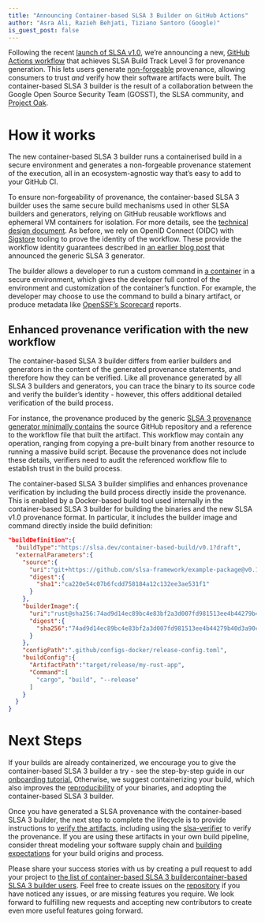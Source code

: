 ```yaml
---
title: "Announcing Container-based SLSA 3 Builder on GitHub Actions"
author: "Asra Ali, Razieh Behjati, Tiziano Santoro (Google)"
is_guest_post: false
---
```


Following the recent [launch of SLSA v1.0](https://security.googleblog.com/2023/04/celebrating-slsa-v10-securing-software.html), we’re announcing a new, [GitHub Actions workflow](https://github.com/slsa-framework/slsa-github-generator/tree/main/internal/builders/docker) that achieves SLSA Build Track Level 3 for provenance generation. This lets users generate [non-forgeable](/docs/spec/v1.0-rc1/requirements.md#provenance-non-forgeable) provenance, allowing consumers to trust _and_ verify how their software artifacts were built. The container-based SLSA 3 builder is the result of a collaboration between the Google Open Source Security Team (GOSST), the SLSA community, and [Project Oak](https://github.com/project-oak/oak).

# **How it works**

The new container-based SLSA 3 builder runs a containerised build in a secure environment and generates a non-forgeable provenance statement of the execution, all in an ecosystem-agnostic way that’s easy to add to your GitHub CI.

To ensure non-forgeability of provenance, the container-based SLSA 3 builder uses the same secure build mechanisms used in other SLSA builders and generators, relying on GitHub reusable workflows and ephemeral VM containers for isolation. For more details, see the [technical design document](https://github.com/slsa-framework/slsa-github-generator/blob/main/SPECIFICATIONS.md). As before, we rely on OpenID Connect (OIDC) with [Sigstore](https://www.sigstore.dev/) tooling to prove the identity of the workflow. These provide the workflow identity guarantees described in [an earlier blog post](https://security.googleblog.com/2022/04/improving-software-supply-chain.html) that announced the generic SLSA 3 generator.

The builder allows a developer to run a custom command in [a container](https://opencontainers.org/) in a secure environment, which gives the developer full control of the environment and customization of the container’s function. For example, the developer may choose to use the command to build a binary artifact, or produce metadata like [OpenSSF’s Scorecard](https://securityscorecards.dev/) reports.

## **Enhanced provenance verification with the new workflow**

The container-based SLSA 3 builder differs from earlier builders and generators in the content of the generated provenance statements, and therefore how they can be verified. Like all provenance generated by all SLSA 3 builders and generators, you can trace the binary to its source code and verify the builder’s identity - however, this offers additional detailed verification of the build process.

For instance, the provenance produced by the generic [SLSA 3 provenance generator minimally contains](/docs/_posts/2022-08-29-slsa-github-workflows-generic-ga.md) the source GitHub repository and a reference to the workflow file that built the artifact. This workflow may contain any operation, ranging from copying a pre-built binary from another resource to running a massive build script. Because the provenance does not include these details, verifiers need to audit the referenced workflow file to establish trust in the build process.

The container-based SLSA 3 builder simplifies and enhances provenance verification by including the build process directly inside the provenance. This is enabled by a Docker-based build tool used internally in the container-based SLSA 3 builder for building the binaries and the new SLSA v1.0 provenance format. In particular, it includes the builder image and command directly inside the build definition:

```json
"buildDefinition":{
  "buildType":"https://slsa.dev/container-based-build/v0.1?draft",
  "externalParameters":{
    "source":{
      "uri":"git+https://github.com/slsa-framework/example-package@v0.1",
      "digest":{
        "sha1":"ca220e54c07b6fcdd758184a12c132ee3ae531f1"
      }
    },
    "builderImage":{
      "uri":"rust@sha256:74ad9d14ec89bc4e83bf2a3d007fd981513ee4b44279b40d3a90c001a6ca938c",
      "digest":{
        "sha256":"74ad9d14ec89bc4e83bf2a3d007fd981513ee4b44279b40d3a90c001a6ca938c"
      }
    },
    "configPath":".github/configs-docker/release-config.toml",
    "buildConfig":{
      "ArtifactPath":"target/release/my-rust-app",
      "Command":[
        "cargo", "build", "--release"
      ]
    }
  }
}
```

# **Next Steps**

If your builds are already containerized, we encourage you to give the container-based SLSA 3 builder a try - see the step-by-step guide in our [onboarding tutorial.](https://github.com/slsa-framework/slsa-github-generator/blob/main/internal/builders/docker/README.md#provenance-format) Otherwise, we suggest containerizing your build, which also improves the [reproducibility](https://reproducible-builds.org/) of your binaries, and adopting the container-based SLSA 3 builder.

Once you have generated a SLSA provenance with the container-based SLSA 3 builder, the next step to complete the lifecycle is to provide instructions to [verify the artifacts](/docs/spec/v1.0/verifying-artifacts.md), including using the [slsa-verifier](https://github.com/slsa-framework/slsa-verifier) to verify the provenance. If you are using these artifacts in your own build pipeline, consider threat modeling your software supply chain and [building expectations](/docs/spec/v1.0/verifying-artifacts#forming-expectations) for your build origins and process.

Please share your success stories with us by creating a pull request to add your project to [the list of container-based SLSA 3 builder](https://github.com/slsa-framework/slsa-github-generator/tree/main/internal/builders/docker)[container-based SLSA 3 builder users](https://github.com/slsa-framework/slsa-github-generator/tree/main/internal/builders/docker). Feel free to create issues on the [repository](https://github.com/slsa-framework/slsa-github-generator) if you have noticed any issues, or are missing features you require. We look forward to fulfilling new requests and accepting new contributors to create even more useful features going forward.
